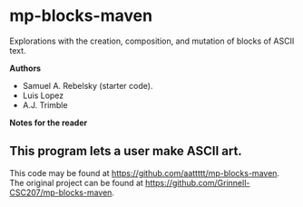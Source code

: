 # mp-blocks-maven

Explorations with the creation, composition, and mutation of blocks of ASCII text.

**Authors**

* Samuel A. Rebelsky (starter code).
* Luis Lopez
* A.J. Trimble

**Notes for the reader**

This program lets a user make ASCII art.
---

This code may be found at <https://github.com/aattttt/mp-blocks-maven>. The original project can be found at <https://github.com/Grinnell-CSC207/mp-blocks-maven>.

